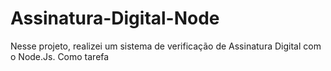 # Assinatura-Digital-Node
Nesse projeto, realizei um sistema de verificação de Assinatura Digital com o Node.Js. Como tarefa 
